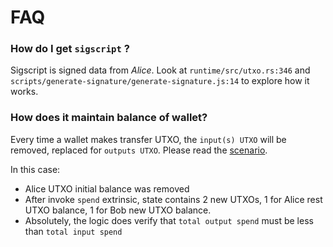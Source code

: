 # FAQ

### How do I get `sigscript` ?

Sigscript is signed data from _Alice_. Look at `runtime/src/utxo.rs:346` and `scripts/generate-signature/generate-signature.js:14` to explore how it works.

### How does it maintain balance of wallet?

Every time a wallet makes transfer UTXO, the `input(s) UTXO` will be removed, replaced for `outputs UTXO`. Please read the [scenario](demo-usage.md).

In this case:
- Alice UTXO initial balance was removed
- After invoke `spend` extrinsic, state contains 2 new UTXOs, 1 for Alice rest UTXO balance, 1 for Bob new UTXO balance.
- Absolutely, the logic does verify that `total output spend` must be less than `total input spend`




